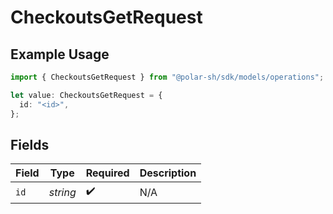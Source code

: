 # CheckoutsGetRequest

## Example Usage

```typescript
import { CheckoutsGetRequest } from "@polar-sh/sdk/models/operations";

let value: CheckoutsGetRequest = {
  id: "<id>",
};
```

## Fields

| Field              | Type               | Required           | Description        |
| ------------------ | ------------------ | ------------------ | ------------------ |
| `id`               | *string*           | :heavy_check_mark: | N/A                |